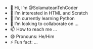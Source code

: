 - 👋 Hi, I’m @SolamateanTehCoder
- 👀 I’m interested in HTML and Scratch
- 🌱 I’m currently learning Python
- 💞️ I’m looking to collaborate on ...
- 📫 How to reach me ...
- 😄 Pronouns: He/Him
- ⚡ Fun fact: ...

<!---
SolamateanTehCoder/SolamateanTehCoder is a ✨ special ✨ repository because its `README.md` (this file) appears on your GitHub profile.
You can click the Preview link to take a look at your changes.
--->
